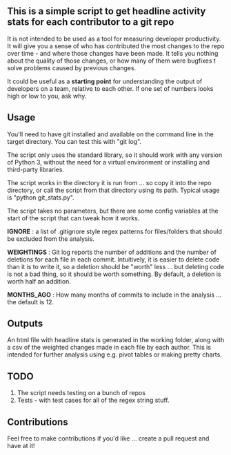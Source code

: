 ## This is a simple script to get headline activity stats for each contributor to a git repo

It is not intended to be used as a tool for measuring developer productivity. It will give you a sense of who has contributed the most changes to the repo over time - and where those changes have been made. It tells you nothing about the quality of those changes, or how many of them were bugfixes t solve problems caused by previous changes.

It could be useful as a **starting point** for understanding the output of developers on a team, relative to each other. If one set of numbers looks high or low to you, ask why.

## Usage

You'll need to have git installed and available on the command line in the target directory. You can test this with "git log".

The script only uses the standard library, so it should work with any version of Python 3, without the need for a virtual environment or installing and third-party libraries.

The script works in the directory it is run from ... so copy it into the repo directory, or call the script from that directory using its path. Typical usage is "python git_stats.py".

The script takes no parameters, but there are some config variables at the start of the script that can tweak how it works.

**IGNORE** : a list of .gitignore style regex patterns for files/folders that should be excluded from the analysis.

**WEIGHTINGS** : Git log reports the number of additions and the number of deletions for each file in each commit. Intuitively, it is easier to delete code than it is to write it, so a deletion should be "worth" less ... but deleting code is not a bad thing, so it should be worth something. By default, a deletion is worth half an addition.

**MONTHS_AGO** : How many months of commits to include in the analysis ... the default is 12.

## Outputs

An html file with headline stats is generated in the working folder, along with a csv of the weighted changes made in each file by each author. This is intended for further analysis using e.g. pivot tables or making pretty charts.

## TODO

1. The script needs testing on a bunch of repos
2. Tests - with test cases for all of the regex string stuff.

## Contributions

Feel free to make contributions if you'd like ... create a pull request and have at it!
